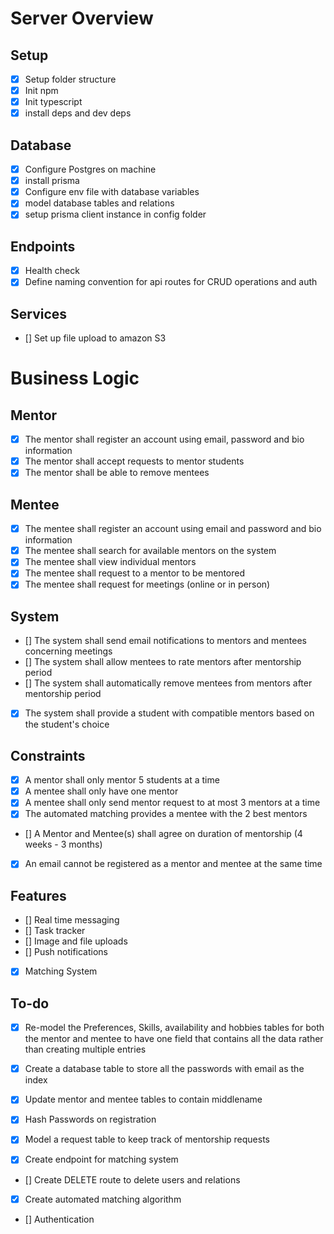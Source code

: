 # Server Overview

## Setup

- [x] Setup folder structure
- [x] Init npm
- [x] Init typescript
- [x] install deps and dev deps

## Database

- [x] Configure Postgres on machine
- [x] install prisma
- [x] Configure env file with database variables
- [x] model database tables and relations
- [x] setup prisma client instance in config folder

## Endpoints

- [x] Health check
- [x] Define naming convention for api routes for CRUD operations and auth

## Services

- [] Set up file upload to amazon S3

# Business Logic

## Mentor

- [x] The mentor shall register an account using email, password and bio information
- [x] The mentor shall accept requests to mentor students
- [x] The mentor shall be able to remove mentees

## Mentee

- [x] The mentee shall register an account using email and password and bio information
- [x] The mentee shall search for available mentors on the system
- [x] The mentee shall view individual mentors
- [x] The mentee shall request to a mentor to be mentored
- [x] The mentee shall request for meetings (online or in person)

## System

- [] The system shall send email notifications to mentors and mentees concerning meetings
- [] The system shall allow mentees to rate mentors after mentorship period
- [] The system shall automatically remove mentees from mentors after mentorship period
- [x] The system shall provide a student with compatible mentors based on the student's choice

## Constraints

- [x] A mentor shall only mentor 5 students at a time
- [x] A mentee shall only have one mentor
- [x] A mentee shall only send mentor request to at most 3 mentors at a time
- [x] The automated matching provides a mentee with the 2 best mentors
- [] A Mentor and Mentee(s) shall agree on duration of mentorship (4 weeks - 3 months)
- [x] An email cannot be registered as a mentor and mentee at the same time

## Features

- [] Real time messaging
- [] Task tracker
- [] Image and file uploads
- [] Push notifications
- [x] Matching System

## To-do

- [x] Re-model the Preferences, Skills, availability and hobbies tables for both the mentor and mentee to have one field that contains all the data rather than creating multiple entries

- [x] Create a database table to store all the passwords with email as the index

- [x] Update mentor and mentee tables to contain middlename

- [x] Hash Passwords on registration

- [x] Model a request table to keep track of mentorship requests

- [x] Create endpoint for matching system

- [] Create DELETE route to delete users and relations

- [x] Create automated matching algorithm

- [] Authentication
